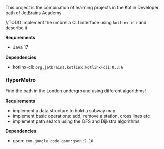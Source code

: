 This project is the combination of learning projects in the Kotlin Developer path of JetBrains Academy

//TODO Implement the umbrella CLI interface using ```kotlinx-cli``` and describe it

**Requirements**
- Java 17

**Dependencies**
- kotlinx-cli: ```org.jetbrains.kotlinx:kotlinx-cli:0.3.6```

### HyperMetro

Find the path in the London underground using different algorithms!

**Requirements**
- implement a data structure to hold a subway map
- implement basic operations: add, remove a station, cross lines etc
- implement path search using the DFS and Dijkstra algorithms

**Dependencies**
- gson: ```com.google.code.gson:gson:2.10```